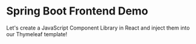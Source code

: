 # Spring Boot Frontend Demo

Let's create a JavaScript Component Library in React and inject them into
our Thymeleaf template!

## 